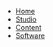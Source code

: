 - [Home](/)
- [Studio](docs/stage/hollywood/studioInfo.md)
- [Content](docs/content/guide.md)
- [Software](docs/software/home.md)